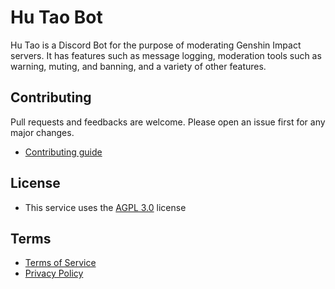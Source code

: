 # Hu Tao Bot
Hu Tao is a Discord Bot for the purpose of moderating Genshin Impact servers. It has features such as message logging, moderation tools such as warning, muting, and banning, and a variety of other features.

## Contributing
Pull requests and feedbacks are welcome. Please open an issue first for any major changes.
- [Contributing guide](./CONTRIBUTING.md)

## License
- This service uses the [AGPL 3.0](./LICENSE.md) license

## Terms
- [Terms of Service](./TERMS.md)
- [Privacy Policy](./PRIVACY.md)